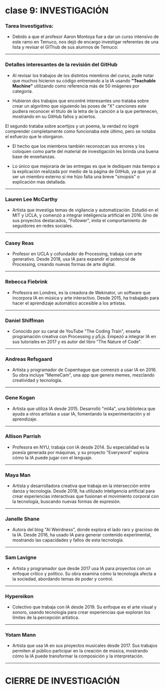 # clase 9: INVESTIGACIÓN

### Tarea Investigativa: 
- Debido a que el profesor Aaron Montoya fue a dar un curso intensivo de este ramo en Temuco, nos dejó de encargo investigar referentes de una lista y revisar el GIThub de sus alumnos de Temuco:
---
### Detalles interesantes de la revisión del GitHub
- Al revisar los trabajos de los distintos miembros del curso, pude notar que muchos hicieron su código entrenando a la IA usando **"Teachable Machine"** utilizando como referencia más de 50 imágenes por categoría.

- Hubieron dos trabajos que encontré interesantes uno trataba sobre crear un algoritmo que siguiendo las poses de "X" canciones este pudiera reconocer el titulo de la letra de la canción a la que pertenecen, mostrando en su GitHub fallos y aciertos.

El segundo trataba sobre acertijos y un poema, la verdad no logré comprender completamente como funcionaba este último, pero se notaba el esfuerzo que le otorgaron.

- El hecho que los miembros también reconozcan sus errores y los coloquen como parte del material de investigación les brinda una buena base de enseñanzas.

- Lo único que mejoraría de las entregas es que le dediquen más tiempo a la explicación realizada por medio de la página de GitHub, ya que yo al ser un miembro externo si me hizo falta una breve "sinopsis" o explicación mas detallada.

---
### Lauren Lee McCarthy
- Artista que investiga temas de vigilancia y automatización. Estudió en el MIT y UCLA, y comenzó a integrar inteligencia artificial en 2016. Uno de sus proyectos destacados, "Follower", imita el comportamiento de seguidores en redes sociales.

---

### Casey Reas
- Profesor en UCLA y cofundador de Processing, trabaja con arte generativo. Desde 2018, usa IA para expandir el potencial de Processing, creando nuevas formas de arte digital.

---
### Rebecca Fiebrink
- Profesora en Londres, es la creadora de Wekinator, un software que incorpora IA en música y arte interactivo. Desde 2015, ha trabajado para hacer el aprendizaje automático accesible a los artistas.

---
### Daniel Shiffman
- Conocido por su canal de YouTube "The Coding Train", enseña programación creativa con Processing y p5.js. Empezó a integrar IA en sus tutoriales en 2017 y es autor del libro "The Nature of Code".

---
### Andreas Refsgaard
- Artista y programador de Copenhague que comenzó a usar IA en 2016. Su obra incluye "MemeCam", una app que genera memes, mezclando creatividad y tecnología.

---
### Gene Kogan
- Artista que utiliza IA desde 2015. Desarrolló "ml4a", una biblioteca que ayuda a otros artistas a usar IA, fomentando la experimentación y el aprendizaje.

---
### Allison Parrish
- Profesora en NYU, trabaja con IA desde 2014. Su especialidad es la poesía generada por máquinas, y su proyecto "Everyword" explora cómo la IA puede jugar con el lenguaje.

---
### Maya Man
- Artista y desarrolladora creativa que trabaja en la intersección entre danza y tecnología. Desde 2018, ha utilizado inteligencia artificial para crear experiencias interactivas que fusionan el movimiento corporal con la tecnología, buscando nuevas formas de expresión.

---
### Janelle Shane
- Autora del blog "AI Weirdness", donde explora el lado raro y gracioso de la IA. Desde 2016, ha usado IA para generar contenido experimental, mostrando las capacidades y fallos de esta tecnología.

---
### Sam Lavigne
- Artista y programador que desde 2017 usa IA para proyectos con un enfoque crítico y político. Su obra examina cómo la tecnología afecta a la sociedad, abordando temas de poder y control.

---
### Hypereikon
- Colectivo que trabaja con IA desde 2019. Su enfoque es el arte visual y sonoro, usando tecnología para crear experiencias que exploran los límites de la percepción artística.

---
### Yotam Mann
- Artista que usa IA en sus proyectos musicales desde 2017. Sus trabajos permiten al público participar en la creación de música, mostrando cómo la IA puede transformar la composición y la interpretación.

---

# CIERRE DE INVESTIGACIÓN
